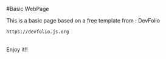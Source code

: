 #Basic WebPage

This is a basic page based on a free template from : DevFolio
```
https://devfolio.js.org
```
<br>
Enjoy it!!